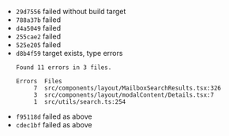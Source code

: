 - `29d7556` failed without build target
- `788a37b` failed
- `d4a5049` failed
- `255cae2` failed
- `525e205` failed
- `d8b4f59` target exists, type errors
  ```
  Found 11 errors in 3 files.
  
  Errors  Files
       7  src/components/layout/MailboxSearchResults.tsx:326
       3  src/components/layout/modalContent/Details.tsx:7
       1  src/utils/search.ts:254
  ```
- `f95118d` failed as above
- `cdec1bf` failed as above